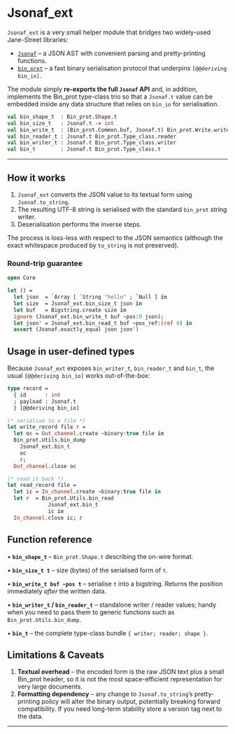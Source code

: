 # Jsonaf_ext

`Jsonaf_ext` is a very small helper module that bridges two widely-used
Jane-Street libraries:

* [`Jsonaf`](https://github.com/janestreet/jsonaf) – a JSON AST with
  convenient parsing and pretty-printing functions.
* [`bin_prot`](https://github.com/janestreet/bin_prot) – a fast binary
  serialisation protocol that underpins `[@@deriving bin_io]`.

The module simply **re-exports the full `Jsonaf` API** and, in addition,
implements the Bin\_prot type-class trio so that a `Jsonaf.t` value can be
embedded inside any data structure that relies on `bin_io` for
serialisation.

```ocaml
val bin_shape_t  : Bin_prot.Shape.t
val bin_size_t   : Jsonaf.t -> int
val bin_write_t  : (Bin_prot.Common.buf, Jsonaf.t) Bin_prot.Write.writer
val bin_reader_t : Jsonaf.t Bin_prot.Type_class.reader
val bin_writer_t : Jsonaf.t Bin_prot.Type_class.writer
val bin_t        : Jsonaf.t Bin_prot.Type_class.t
```

---

## How it works

1. `Jsonaf_ext` converts the JSON value to its textual form using
   `Jsonaf.to_string`.
2. The resulting UTF-8 string is serialised with the standard
   `bin_prot` string writer.
3. Deserialisation performs the inverse steps.

The process is loss-less with respect to the JSON semantics (although the
exact whitespace produced by `to_string` is not preserved).

### Round-trip guarantee

```ocaml
open Core

let () =
  let json  = `Array [ `String "hello" ; `Null ] in
  let size  = Jsonaf_ext.bin_size_t json in
  let buf   = Bigstring.create size in
  ignore (Jsonaf_ext.bin_write_t buf ~pos:0 json);
  let json' = Jsonaf_ext.bin_read_t buf ~pos_ref:(ref 0) in
  assert (Jsonaf.exactly_equal json json')
```

## Usage in user-defined types

Because `Jsonaf_ext` exposes `bin_writer_t`, `bin_reader_t` and `bin_t`, the
usual `[@@deriving bin_io]` works out-of-the-box:

```ocaml
type record =
  { id      : int
  ; payload : Jsonaf.t
  } [@@deriving bin_io]

(* serialise to a file *)
let write_record file r =
  let oc = Out_channel.create ~binary:true file in
  Bin_prot.Utils.bin_dump
    Jsonaf_ext.bin_t
    oc
    r;
  Out_channel.close oc

(* read it back *)
let read_record file =
  let ic = In_channel.create ~binary:true file in
  let r  = Bin_prot.Utils.bin_read
             Jsonaf_ext.bin_t
             ic in
  In_channel.close ic; r
```

## Function reference

• **`bin_shape_t`** – `Bin_prot.Shape.t` describing the on-wire format.

• **`bin_size_t t`** – size (bytes) of the serialised form of `t`.

• **`bin_write_t buf ~pos t`** – serialise `t` into a bigstring. Returns the
  position immediately _after_ the written data.

• **`bin_writer_t` / `bin_reader_t`** – standalone writer / reader values;
  handy when you need to pass them to generic functions such as
  `Bin_prot.Utils.bin_dump`.

• **`bin_t`** – the complete type-class bundle `{ writer; reader; shape }`.

## Limitations & Caveats

1. **Textual overhead** – the encoded form is the raw JSON text plus a small
   Bin\_prot header, so it is not the most space-efficient representation for
   very large documents.
2. **Formatting dependency** – any change to `Jsonaf.to_string`’s pretty-
   printing policy will alter the binary output, potentially breaking forward
   compatibility.  If you need long-term stability store a version tag next
   to the data.

---

